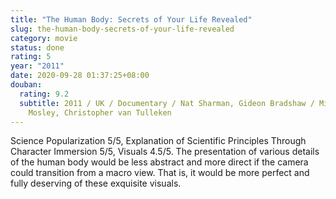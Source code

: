 ```yaml
---
title: "The Human Body: Secrets of Your Life Revealed"
slug: the-human-body-secrets-of-your-life-revealed
category: movie
status: done
rating: 5
year: "2011"
date: 2020-09-28 01:37:25+08:00
douban:
  rating: 9.2
  subtitle: 2011 / UK / Documentary / Nat Sharman, Gideon Bradshaw / Michael
    Mosley, Christopher van Tulleken
---
```


Science Popularization 5/5, Explanation of Scientific Principles Through Character Immersion 5/5, Visuals 4.5/5. The presentation of various details of the human body would be less abstract and more direct if the camera could transition from a macro view. That is, it would be more perfect and fully deserving of these exquisite visuals.
